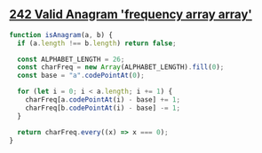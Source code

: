 ## [242 Valid Anagram 'frequency array array'](https://leetcode.com/problems/valid-anagram/)

<!-- notecardId: 1741121961521 -->

```js
function isAnagram(a, b) {
  if (a.length !== b.length) return false;

  const ALPHABET_LENGTH = 26;
  const charFreq = new Array(ALPHABET_LENGTH).fill(0);
  const base = "a".codePointAt(0);

  for (let i = 0; i < a.length; i += 1) {
    charFreq[a.codePointAt(i) - base] += 1;
    charFreq[b.codePointAt(i) - base] -= 1;
  }

  return charFreq.every((x) => x === 0);
}
```
